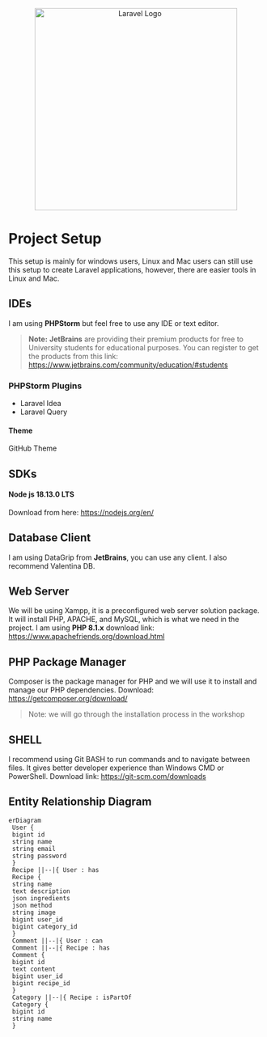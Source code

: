 ﻿<p align="center"><a href="https://laravel.com" target="_blank"><img src="https://raw.githubusercontent.com/laravel/art/master/logo-lockup/5%20SVG/2%20CMYK/1%20Full%20Color/laravel-logolockup-cmyk-red.svg" width="400" alt="Laravel Logo"></a></p>
 
# Project Setup
 This setup is mainly for windows users, Linux and Mac users can still use this setup to create Laravel applications, however, there are easier tools in Linux and Mac. 

## IDEs
I am using **PHPStorm** but feel free to use any IDE or text editor.
> **Note:** **JetBrains** are providing their premium products for free to University students for educational purposes. You can register to get the products from this link: https://www.jetbrains.com/community/education/#students

### PHPStorm Plugins
- Laravel Idea
- Laravel Query
#### Theme
GitHub Theme

## SDKs 
#### Node js 18.13.0 LTS
Download from here: https://nodejs.org/en/

## Database Client
I am using DataGrip from **JetBrains**, you can use any client. I also recommend Valentina DB.

## Web Server

We will be using Xampp, it is a preconfigured web server solution package. It will install PHP, APACHE, and MySQL, which is what we need in the project.
I am using **PHP 8.1.x** 
download link: https://www.apachefriends.org/download.html

## PHP Package Manager
Composer is the package manager for PHP and we will use it to install and manage our PHP dependencies.
Download: https://getcomposer.org/download/
> Note: we will go through the installation process in the workshop

## SHELL
I recommend using Git BASH to run commands and to navigate between files. It gives better developer experience than Windows CMD or PowerShell.
Download link: https://git-scm.com/downloads

## Entity Relationship Diagram 

```mermaid
erDiagram
 User {
 bigint id
 string name
 string email
 string password
 }
 Recipe ||--|{ User : has
 Recipe {
 string name
 text description  
 json ingredients  
 json method  
 string image
 bigint user_id
 bigint category_id
 }
 Comment ||--|{ User : can
 Comment ||--|{ Recipe : has
 Comment {
 bigint id
 text content
 bigint user_id
 bigint recipe_id
 }
 Category ||--|{ Recipe : isPartOf
 Category {
 bigint id
 string name
 }
``` 
